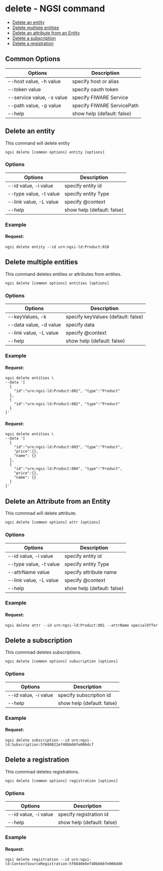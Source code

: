 # delete - NGSI command

-   [Delete an entity](#delete-an-entity)
-   [Delete multiple entities](#delete-multiple-entities)
-   [Delete an attribute from an Entity](#delete-an-attribute)
-   [Delete a subscription](#delete-a-subscription)
-   [Delete a registration](#delete-a-registration)

## Common Options

| Options                   | Description                |
| ------------------------- | -------------------------- |
| --host value, -h value    | specify host or alias      |
| --token value             | specify oauth token        |
| --service value, -s value | specify FIWARE Service     |
| --path value, -p value    | specify FIWARE ServicePath |
| --help                    | show help (default: false) |

<a name="delete-an-entity"></a>

## Delete an entity

This command will delete entity

```console
ngsi delete [common options] entity [options]
```

### Options

| Options                | Description                |
| ---------------------- | -------------------------- |
| --id value, -i value   | specify entity id          |
| --type value, -t value | specify entity Type        |
| --link value, -L value | specify @context           |
| --help                 | show help (default: false) |

### Example

#### Request:

```console
ngsi delete entity --id urn:ngsi-ld:Product:010
```

<a name="delete-multiple-entities"></a>

## Delete multiple entities

This command deletes entities or attributes from entities.

```console
ngsi delete [common options] entities [options]
```

### Options

| Options                   | Description                        |
| ------------------------- | ---------------------------------- |
| --keyValues, -k           | specify keyValues (default: false) |
| --data value, -d value    | specify data                       |
| --link value, -L value    | specify @context                   |
| --help                    | show help (default: false)         |

### Example

#### Request:

```console
ngsi delete entities \
--data '[
  {
    "id":"urn:ngsi-ld:Product:001", "type":"Product"
  },
  {
    "id":"urn:ngsi-ld:Product:002", "type":"Product"
  }
]'
```

#### Request:

```console
ngsi delete entities \
--data '[
  {
    "id":"urn:ngsi-ld:Product:003", "type":"Product",
    "price":{},
    "name": {}
  },
  {
    "id":"urn:ngsi-ld:Product:004", "type":"Product",
    "price":{},
    "name": {}
  }
]'
```

<a name="delete-an-attribute"></a>

## Delete an Attribute from an Entity

This commnad will delete attribute.

```console
ngsi delete [common options] attr [options]
```

### Options

| Options                | Description                |
| ---------------------- | -------------------------- |
| --id value, -i value   | specify entity id          |
| --type value, -t value | specify entity Type        |
| --attrName value       | specify attribute name     |
| --link value, -L value | specify @context           |
| --help                 | show help (default: false) |

### Example

#### Request:

```console
ngsi delete attr --id urn:ngsi-ld:Product:001 --attrName specialOffer
```

<a name="delete-a-subscription"></a>

## Delete a subscription

This commnad deletes subscriptions.

```console
ngsi delete [common options] subscription [options]
```

### Options

| Options              | Description                |
| -------------------- | -------------------------- |
| --id value, -i value | specify subscription id    |
| --help               | show help (default: false) |

### Example

#### Request:

```console
ngsi delete subscription --id urn:ngsi-ld:Subscription:5f680822ef40bb66fe006dcf
```

<a name="delete-a-registration"></a>

## Delete a registration

This commnad deletes registrations.

```console
ngsi delete [common options] registration [options]
```

### Options

| Options              | Description                |
| -------------------- | -------------------------- |
| --id value, -i value | specify registration id    |
| --help               | show help (default: false) |

### Example

#### Request:

```console
ngsi delete registration --id urn:ngsi-ld:ContextSourceRegistration:5f6840e6ef40bb66fe006dd0
```
